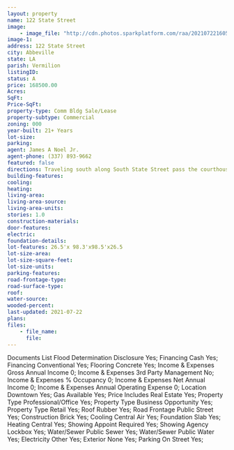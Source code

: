 ```yaml
---
layout: property
name: 122 State Street 
image:
    - image_file: "http://cdn.photos.sparkplatform.com/raa/20210722160502809074000000.jpg"
image-1:
address: 122 State Street
city: Abbeville
state: LA
parish: Vermilion
listingID: 
status: A
price: 168500.00
Acres: 
SqFt: 
Price-SqFt: 
property-type: Comm Bldg Sale/Lease
property-subtype: Commercial
zoning: 000
year-built: 21+ Years
lot-size: 
parking: 
agent: James A Noel Jr.
agent-phone: (337) 893-9662
featured: false
directions: Traveling south along South State Street pass the courthouse property is the next block on the right.
building-features: 
cooling: 
heating: 
living-area: 
living-area-source: 
living-area-units: 
stories: 1.0
construction-materials: 
door-features: 
electric: 
foundation-details: 
lot-features: 26.5'x 98.3'x98.5'x26.5
lot-size-area: 
lot-size-square-feet: 
lot-size-units: 
parking-features: 
road-frontage-type: 
road-surface-type: 
roof: 
water-source: 
wooded-percent: 
last-updated: 2021-07-22
plans: 
files:
    - file_name:
      file:
---
```

Documents List	Flood Determination Disclosure	Yes;
Financing	Cash	Yes;
Financing	Conventional	Yes;
Flooring	Concrete	Yes;
Income & Expenses	Gross Annual Income	0;
Income & Expenses	3rd Party Management	No;
Income & Expenses	% Occupancy	0;
Income & Expenses	Net Annual Income	0;
Income & Expenses	Annual Operating Expense	0;
Location	Downtown	Yes;
Gas	Available	Yes;
Price Includes	Real Estate	Yes;
Property Type	Professional/Office	Yes;
Property Type	Business Opportunity	Yes;
Property Type	Retail	Yes;
Roof	Rubber	Yes;
Road Frontage	Public Street	Yes;
Construction	Brick	Yes;
Cooling	Central Air	Yes;
Foundation	Slab	Yes;
Heating	Central	Yes;
Showing	Appoint Required	Yes;
Showing	Agency Lockbox	Yes;
Water/Sewer	Public Sewer	Yes;
Water/Sewer	Public Water	Yes;
Electricity	Other	Yes;
Exterior	None	Yes;
Parking	On Street	Yes;

